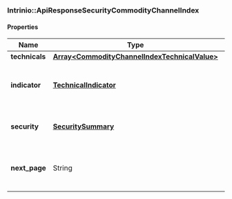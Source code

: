 

[//]: # (CLASS:Intrinio::ApiResponseSecurityCommodityChannelIndex)

[//]: # (KIND:object)

### Intrinio::ApiResponseSecurityCommodityChannelIndex

#### Properties

[//]: # (START_DEFINITION)

Name | Type | Description
------------ | ------------- | -------------
**technicals** | [**Array&lt;CommodityChannelIndexTechnicalValue&gt;**](CommodityChannelIndexTechnicalValue.md) |  &nbsp;
**indicator** | [**TechnicalIndicator**](TechnicalIndicator.md) | The name and symbol of the technical indicator &nbsp;
**security** | [**SecuritySummary**](SecuritySummary.md) | The Security of the Stock Price &nbsp;
**next_page** | String | The token required to request the next page of the data &nbsp;

[//]: # (END_DEFINITION)


[//]: # (CONTAINED_CLASS:Intrinio::CommodityChannelIndexTechnicalValue)


[//]: # (CONTAINED_CLASS:Intrinio::TechnicalIndicator)


[//]: # (CONTAINED_CLASS:Intrinio::SecuritySummary)



